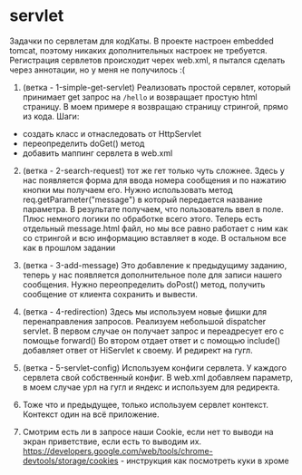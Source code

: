 # servlet
Задачки по сервлетам для кодКаты.
В проекте настроен embedded tomcat, поэтому никаких дополнительных настроек не требуется. 
Регистрация сервлетов происходит черех web.xml, я пытался сделать через аннотации, но у меня не получилось :(


1) (ветка - 1-simple-get-servlet)
Реализовать простой сервлет, который принимает get запрос на `/hello` и возвращает простую html страницу. 
В моем примере я возвращаю страницу стрингой, прямо из кода.
Шаги:
- создать класс и отнаследовать от HttpServlet
- переопределить doGet() метод
- добавить маппинг сервлета в web.xml


2) (ветка - 2-search-request) 
тот же гет только чуть сложнее. Здесь у нас появляется форма для ввода номера сообщения и по нажатию кнопки мы получаем его.
Нужно использовать метод req.getParameter("message") в который передается название параметра. В результате получаем, что пользователь ввел в поле.
Плюс немного логики по обработке всего этого. Теперь есть отдельный message.html файл, но мы все равно работает с ним как со стрингой и всю информацию вставляет в коде.
В остальном все как в прошлом задании

3) (ветка - 3-add-message)
Это добавление к предыдущиму заданию, теперь у нас появляется дополнительное поле для записи нашего сообщения.
Нужно переопределить doPost() метод, получить сообщение от клиента сохранить и вывести.

4) (ветка - 4-redirection)
Здесь мы используем новые фишки для перенаправления запросов.
Реализуем небольшой dispatcher servlet. В первом случае он получает запрос и переадресует его с помощье forward()
Во втором отдает ответ и с помощью include() добавляет ответ от HiServlet к своему.
И редирект на гугл.

5) (ветка - 5-servlet-config)
Используем конфиги сервлета. У каждого сервлета свой собственный конфиг. В web.xml добавляем параметр, в моем случае урл на гугл и яндекс
и используем для редиректа.

6) Тоже что и предыдущее, только используем сервлет контекст. Контекст один на всё приложение. 
  
7) Смотрим есть ли в запросе наши Cookie, если нет то выводи на экран приветствие, если есть то выводим их.
https://developers.google.com/web/tools/chrome-devtools/storage/cookies - инструкция как посмотреть куки в хроме
